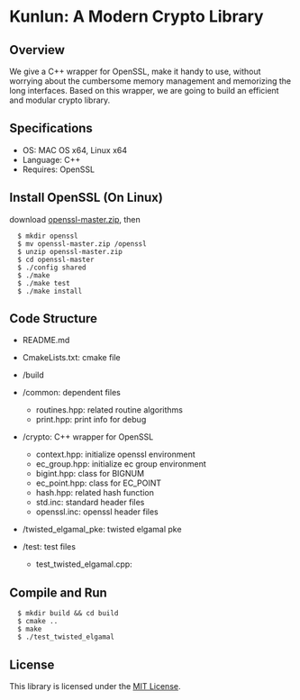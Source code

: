 # Kunlun: A Modern Crypto Library

## Overview

We give a C++ wrapper for OpenSSL, make it handy to use, without worrying about the cumbersome memory management and memorizing the long interfaces. Based on this wrapper, we are going to build an efficient and modular crypto library.   


## Specifications

- OS: MAC OS x64, Linux x64
- Language: C++
- Requires: OpenSSL

## Install OpenSSL (On Linux)
download [openssl-master.zip](https://github.com/openssl/openssl.git), then
```
  $ mkdir openssl
  $ mv openssl-master.zip /openssl
  $ unzip openssl-master.zip
  $ cd openssl-master
  $ ./config shared
  $ ./make
  $ ./make test
  $ ./make install
```


## Code Structure

- README.md

- CmakeLists.txt: cmake file

- /build

- /common: dependent files
  * routines.hpp: related routine algorithms 
  * print.hpp: print info for debug

- /crypto: C++ wrapper for OpenSSL
  * context.hpp: initialize openssl environment
  * ec_group.hpp: initialize ec group environment
  * bigint.hpp: class for BIGNUM
  * ec_point.hpp: class for EC_POINT
  * hash.hpp: related hash function
  * std.inc: standard header files
  * openssl.inc: openssl header files

- /twisted_elgamal_pke: twisted elgamal pke

- /test: test files
  * test_twisted_elgamal.cpp:



## Compile and Run
```
  $ mkdir build && cd build
  $ cmake ..
  $ make
  $ ./test_twisted_elgamal 
```

## License

This library is licensed under the [MIT License](LICENSE).

